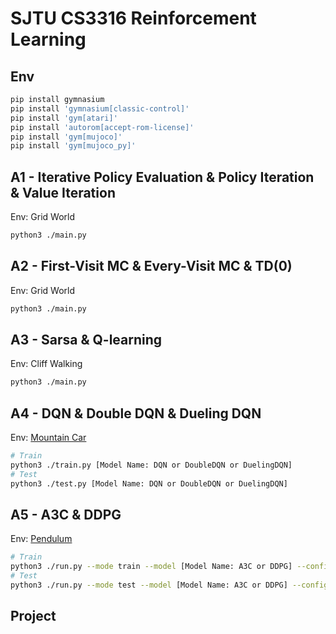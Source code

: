 SJTU CS3316 Reinforcement Learning
=====

Env
-----

```bash
pip install gymnasium
pip install 'gymnasium[classic-control]'
pip install 'gym[atari]'
pip install 'autorom[accept-rom-license]'
pip install 'gym[mujoco]'
pip install 'gym[mujoco_py]'
```

A1 - Iterative Policy Evaluation & Policy Iteration & Value Iteration
-----
Env: Grid World

```bash
python3 ./main.py
```

A2 - First-Visit MC & Every-Visit MC & TD(0)
-----
Env: Grid World

```bash
python3 ./main.py
```

A3 - Sarsa & Q-learning
-----
Env: Cliff Walking

```bash
python3 ./main.py
```

A4 - DQN & Double DQN & Dueling DQN
-----
Env: [Mountain Car](https://gymnasium.farama.org/environments/classic_control/mountain_car/)

```bash
# Train
python3 ./train.py [Model Name: DQN or DoubleDQN or DuelingDQN]
# Test
python3 ./test.py [Model Name: DQN or DoubleDQN or DuelingDQN]
```

A5 - A3C & DDPG
-----
Env: [Pendulum](https://gymnasium.farama.org/environments/classic_control/pendulum/)

```bash
# Train
python3 ./run.py --mode train --model [Model Name: A3C or DDPG] --config [Config Path: ./config/a3c.yaml or ./config/ddpg.yaml]
# Test
python3 ./run.py --mode test --model [Model Name: A3C or DDPG] --config [Config Path: ./config/a3c.yaml or ./config/ddpg.yaml]
```

Project
-----
